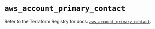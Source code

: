 # `aws_account_primary_contact`

Refer to the Terraform Registry for docs: [`aws_account_primary_contact`](https://registry.terraform.io/providers/hashicorp/aws/5.79.0/docs/resources/account_primary_contact).
